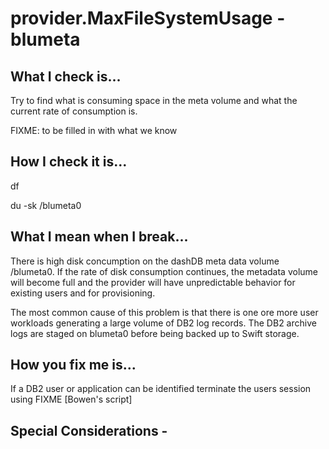 # provider.MaxFileSystemUsage - blumeta

## What I check is...

Try to find what is consuming space in the meta volume and what the current rate of consumption is.  

FIXME: to be filled in with what we know


## How I check it is...

df 

du -sk /blumeta0


## What I mean when I break...

There is high disk concumption on the dashDB meta data volume /blumeta0.  If the rate of disk consumption continues, the metadata volume will become full and the provider will have unpredictable behavior for existing users and for provisioning.  

The most common cause of this problem is that there is one ore more user workloads generating a large volume of DB2 log records.  The DB2 archive logs are staged on blumeta0 before being backed up to Swift storage.   


## How you fix me is...

If a DB2 user or application can be identified terminate the users session using FIXME [Bowen's script]


## Special Considerations - 


